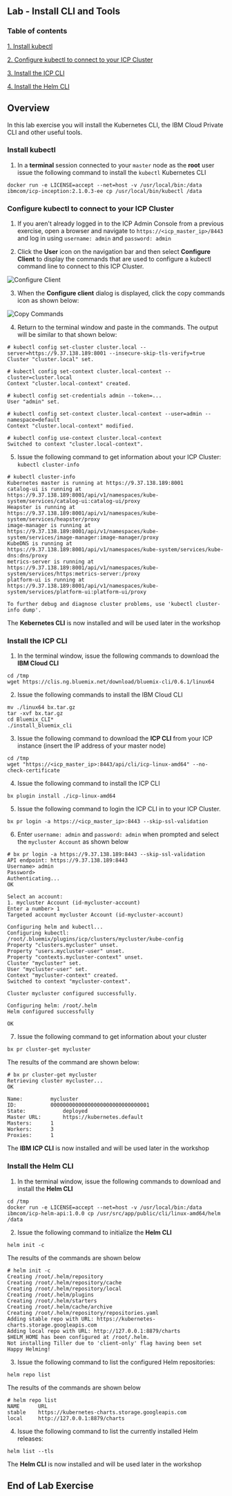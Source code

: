 Lab - Install CLI and Tools
---

### Table of contents
[1. Install kubectl](#kubectl)

[2. Configure kubectl to connect to your ICP Cluster](#connect)

[3. Install the ICP CLI](#bxcli)

[4. Install the Helm CLI](#helm)

## Overview
In this lab exercise you will install the Kubernetes CLI, the IBM Cloud Private CLI and other useful tools.

### Install kubectl <a name="kubectl"></a>
1. In a **terminal** session connected to your `master` node as the **root** user issue the following command to install the `kubectl` Kubernetes CLI

  ```
  docker run -e LICENSE=accept --net=host -v /usr/local/bin:/data ibmcom/icp-inception:2.1.0.3-ee cp /usr/local/bin/kubectl /data
  ```

### Configure kubectl to connect to your ICP Cluster <a name="connect"></a>
1. If you aren't already logged in to the ICP Admin Console from a previous exercise, open a browser and navigate to `https://<icp_master_ip>/8443` and log in using `username: admin` and `password: admin`

2. Click the **User** icon on the navigation bar and then select **Configure Client** to display the commands that are used to configure a kubectl command line to connect to this ICP Cluster.

  ![Configure Client](images/kubectl/configureclient.jpg)

3. When the **Configure client** dialog is displayed, click the copy commands icon as shown below:

  ![Copy Commands](images/kubectl/copycommands.jpg)

4. Return to the terminal window and paste in the commands. The output will be similar to that shown below:

  ```
  # kubectl config set-cluster cluster.local --server=https://9.37.138.189:8001 --insecure-skip-tls-verify=true
  Cluster "cluster.local" set.

  # kubectl config set-context cluster.local-context --cluster=cluster.local
  Context "cluster.local-context" created.

  # kubectl config set-credentials admin --token=...
  User "admin" set.

  # kubectl config set-context cluster.local-context --user=admin --namespace=default
  Context "cluster.local-context" modified.

  # kubectl config use-context cluster.local-context
  Switched to context "cluster.local-context".
  ```

5. Issue the following command to get information about your ICP Cluster: `kubectl cluster-info`

  ```
  # kubectl cluster-info
  Kubernetes master is running at https://9.37.138.189:8001
  catalog-ui is running at https://9.37.138.189:8001/api/v1/namespaces/kube-system/services/catalog-ui:catalog-ui/proxy
  Heapster is running at https://9.37.138.189:8001/api/v1/namespaces/kube-system/services/heapster/proxy
  image-manager is running at https://9.37.138.189:8001/api/v1/namespaces/kube-system/services/image-manager:image-manager/proxy
  KubeDNS is running at https://9.37.138.189:8001/api/v1/namespaces/kube-system/services/kube-dns:dns/proxy
  metrics-server is running at https://9.37.138.189:8001/api/v1/namespaces/kube-system/services/https:metrics-server:/proxy
  platform-ui is running at https://9.37.138.189:8001/api/v1/namespaces/kube-system/services/platform-ui:platform-ui/proxy

  To further debug and diagnose cluster problems, use 'kubectl cluster-info dump'.
  ```

The **Kebernetes CLI** is now installed and will be used later in the workshop

### Install the ICP CLI <a name="bxcli"></a>
1. In the terminal window, issue the following commands to download the **IBM Cloud CLI**

  ```
  cd /tmp
  wget https://clis.ng.bluemix.net/download/bluemix-cli/0.6.1/linux64
  ```

2. Issue the following commands to install the IBM Cloud CLI

  ```
  mv ./linux64 bx.tar.gz
  tar -xvf bx.tar.gz
  cd Bluemix_CLI*
  ./install_bluemix_cli
  ```

3. Issue the following command to download the **ICP CLI** from your ICP instance (insert the IP address of your master node)

  ```
  cd /tmp
  wget "https://<icp_master_ip>:8443/api/cli/icp-linux-amd64" --no-check-certificate
  ```

4. Issue the following command to install the ICP CLI

  ```
  bx plugin install ./icp-linux-amd64
  ```

5. Issue the following command to login the ICP CLI in to your ICP Cluster.  

  ```
  bx pr login -a https://<icp_master_ip>:8443 --skip-ssl-validation
  ```

6. Enter `username: admin` and `password: admin` when prompted and select the `mycluster Account` as shown below

  ```
  # bx pr login -a https://9.37.138.189:8443 --skip-ssl-validation
  API endpoint: https://9.37.138.189:8443
  Username> admin
  Password>
  Authenticating...
  OK

  Select an account:
  1. mycluster Account (id-mycluster-account)
  Enter a number> 1
  Targeted account mycluster Account (id-mycluster-account)

  Configuring helm and kubectl...
  Configuring kubectl: /root/.bluemix/plugins/icp/clusters/mycluster/kube-config
  Property "clusters.mycluster" unset.
  Property "users.mycluster-user" unset.
  Property "contexts.mycluster-context" unset.
  Cluster "mycluster" set.
  User "mycluster-user" set.
  Context "mycluster-context" created.
  Switched to context "mycluster-context".

  Cluster mycluster configured successfully.

  Configuring helm: /root/.helm
  Helm configured successfully

  OK
  ```

7. Issue the following command to get information about your cluster

  ```
  bx pr cluster-get mycluster
  ```

  The results of the command are shown below:
  ```
  # bx pr cluster-get mycluster
  Retrieving cluster mycluster...
  OK

  Name:			mycluster
  ID:			00000000000000000000000000000001
  State:			deployed
  Master URL:		https://kubernetes.default
  Masters:		1
  Workers:		3
  Proxies:		1
  ```

  The **IBM ICP CLI** is now installed and will be used later in the workshop

### Install the Helm CLI <a name="helm"></a>
1. In the terminal window, issue the following commands to download and install the **Helm CLI**

  ```
  cd /tmp
  docker run -e LICENSE=accept --net=host -v /usr/local/bin:/data ibmcom/icp-helm-api:1.0.0 cp /usr/src/app/public/cli/linux-amd64/helm /data
  ```

2. Issue the following command to initialize the **Helm CLI**
  ```
  helm init -c
  ```

  The results of the commands are shown below

  ```
  # helm init -c
  Creating /root/.helm/repository
  Creating /root/.helm/repository/cache
  Creating /root/.helm/repository/local
  Creating /root/.helm/plugins
  Creating /root/.helm/starters
  Creating /root/.helm/cache/archive
  Creating /root/.helm/repository/repositories.yaml
  Adding stable repo with URL: https://kubernetes-charts.storage.googleapis.com
  Adding local repo with URL: http://127.0.0.1:8879/charts
  $HELM_HOME has been configured at /root/.helm.
  Not installing Tiller due to 'client-only' flag having been set
  Happy Helming!
  ```

3. Issue the following command to list the configured Helm repositories:

  ```
  helm repo list
  ```

  The results of the commands are shown below

  ```
  # helm repo list
  NAME   	URL                                                                                                                      
  stable 	https://kubernetes-charts.storage.googleapis.com                                                                         
  local  	http://127.0.0.1:8879/charts                              
  ```

4. Issue the following command to list the currently installed Helm releases:

  ```
  helm list --tls
  ```

  The **Helm CLI** is now installed and will be used later in the workshop


## End of Lab Exercise
